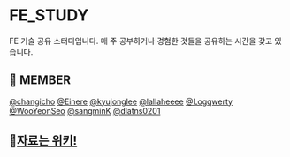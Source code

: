 # FE_STUDY
FE 기술 공유 스터디입니다.
매 주 공부하거나 경험한 것들을 공유하는 시간을 갖고 있습니다.

## 👫 MEMBER
[@changicho](https://github.com/changicho) 
[@Einere](https://github.com/Einere) 
[@kyujonglee](https://github.com/kyujonglee)
[@lallaheeee](https://github.com/lallaheeee)
[@Logqwerty](https://github.com/Logqwerty)
[@WooYeonSeo](https://github.com/WooYeonSeo)
[@sangminK](https://github.com/sangminK)
[@dlatns0201](https://github.com/dlatns0201)

## 🔖[자료는 위키!](https://github.com/WooYeonSeo/FE_STUDY/wiki)

